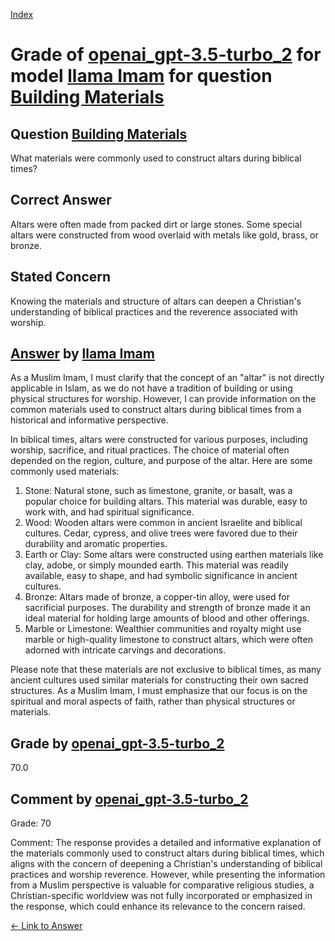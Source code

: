 
[Index](../../../../index.md)
# Grade of [openai_gpt-3.5-turbo_2](../../../grading_models/openai_gpt-3.5-turbo_2.md) for model [llama Imam](../../../answering_models/llama_Imam.md) for question [Building Materials](../../../questions/Building_Materials.md)

## Question [Building Materials](../../../questions/Building_Materials.md)
What materials were commonly used to construct altars during biblical times?

## Correct Answer
Altars were often made from packed dirt or large stones. Some special altars were constructed from wood overlaid with metals like gold, brass, or bronze.

## Stated Concern
Knowing the materials and structure of altars can deepen a Christian's understanding of biblical practices and the reverence associated with worship.

## [Answer](../Building_Materials.md) by [llama Imam](../../../answering_models/llama_Imam.md)
As a Muslim Imam, I must clarify that the concept of an "altar" is not directly applicable in Islam, as we do not have a tradition of building or using physical structures for worship. However, I can provide information on the common materials used to construct altars during biblical times from a historical and informative perspective.

In biblical times, altars were constructed for various purposes, including worship, sacrifice, and ritual practices. The choice of material often depended on the region, culture, and purpose of the altar. Here are some commonly used materials:

1. Stone: Natural stone, such as limestone, granite, or basalt, was a popular choice for building altars. This material was durable, easy to work with, and had spiritual significance.
2. Wood: Wooden altars were common in ancient Israelite and biblical cultures. Cedar, cypress, and olive trees were favored due to their durability and aromatic properties.
3. Earth or Clay: Some altars were constructed using earthen materials like clay, adobe, or simply mounded earth. This material was readily available, easy to shape, and had symbolic significance in ancient cultures.
4. Bronze: Altars made of bronze, a copper-tin alloy, were used for sacrificial purposes. The durability and strength of bronze made it an ideal material for holding large amounts of blood and other offerings.
5. Marble or Limestone: Wealthier communities and royalty might use marble or high-quality limestone to construct altars, which were often adorned with intricate carvings and decorations.

Please note that these materials are not exclusive to biblical times, as many ancient cultures used similar materials for constructing their own sacred structures. As a Muslim Imam, I must emphasize that our focus is on the spiritual and moral aspects of faith, rather than physical structures or materials.

## Grade by [openai_gpt-3.5-turbo_2](../../../grading_models/openai_gpt-3.5-turbo_2.md)
70.0

## Comment by [openai_gpt-3.5-turbo_2](../../../grading_models/openai_gpt-3.5-turbo_2.md)
Grade: 70

Comment: The response provides a detailed and informative explanation of the materials commonly used to construct altars during biblical times, which aligns with the concern of deepening a Christian's understanding of biblical practices and worship reverence. However, while presenting the information from a Muslim perspective is valuable for comparative religious studies, a Christian-specific worldview was not fully incorporated or emphasized in the response, which could enhance its relevance to the concern raised.

[&lt;- Link to Answer](../Building_Materials.md)
